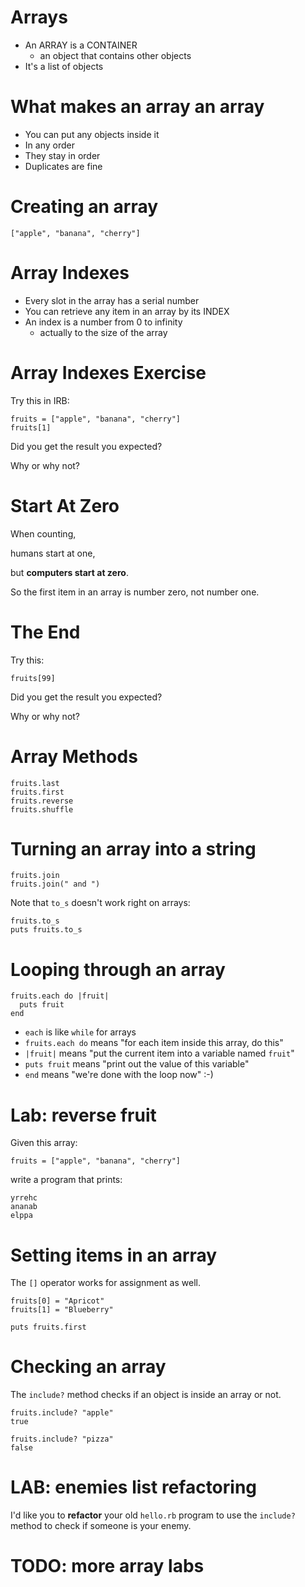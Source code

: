<!-- next_step "argv" -->

# Arrays

- An ARRAY is a CONTAINER
  - an object that contains other objects
- It's a list of objects

# What makes an array an array

- You can put any objects inside it
- In any order
- They stay in order
- Duplicates are fine

# Creating an array

    ["apple", "banana", "cherry"]

# Array Indexes

- Every slot in the array has a serial number
- You can retrieve any item in an array by its INDEX
- An index is a number from 0 to infinity
  - actually to the size of the array

# Array Indexes Exercise

Try this in IRB:

    fruits = ["apple", "banana", "cherry"]
    fruits[1]

Did you get the result you expected?

Why or why not?

# Start At Zero

When counting,

humans start at one,

but **computers start at zero**.

So the first item in an array is number zero, not number one.

# The End

Try this:

    fruits[99]

Did you get the result you expected?

Why or why not?

# Array Methods

    fruits.last
    fruits.first
    fruits.reverse
    fruits.shuffle

# Turning an array into a string

    fruits.join
    fruits.join(" and ")

Note that `to_s` doesn't work right on arrays:

    fruits.to_s
    puts fruits.to_s

# Looping through an array

    fruits.each do |fruit|
      puts fruit
    end

- `each` is like `while` for arrays
- `fruits.each do` means "for each item inside this array, do this"
- `|fruit|` means "put the current item into a variable named `fruit`"
- `puts fruit` means "print out the value of this variable"
- `end` means "we're done with the loop now" :-)

# Lab: reverse fruit

Given this array:

    fruits = ["apple", "banana", "cherry"]

write a program that prints:

    yrrehc
    ananab
    elppa

# Setting items in an array

The `[]` operator works for assignment as well.

    fruits[0] = "Apricot"
    fruits[1] = "Blueberry"

    puts fruits.first

# Checking an array

The `include?` method checks if an object is inside an array or not.

    fruits.include? "apple"
    true

    fruits.include? "pizza"
    false

# LAB: enemies list refactoring

I'd like you to **refactor** your old `hello.rb` program to use the `include?` method to check if someone is your enemy.

# TODO: more array labs
